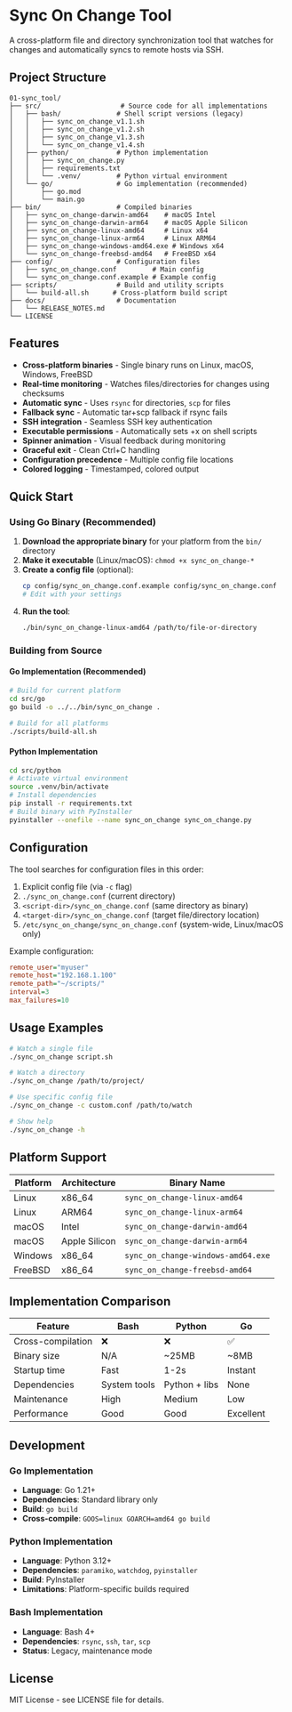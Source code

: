 # Sync On Change Tool

A cross-platform file and directory synchronization tool that watches for changes and automatically syncs to remote hosts via SSH.

## Project Structure

```
01-sync_tool/
├── src/                    # Source code for all implementations
│   ├── bash/              # Shell script versions (legacy)
│   │   ├── sync_on_change_v1.1.sh
│   │   ├── sync_on_change_v1.2.sh
│   │   ├── sync_on_change_v1.3.sh
│   │   └── sync_on_change_v1.4.sh
│   ├── python/            # Python implementation
│   │   ├── sync_on_change.py
│   │   ├── requirements.txt
│   │   └── .venv/         # Python virtual environment
│   └── go/                # Go implementation (recommended)
│       ├── go.mod
│       └── main.go
├── bin/                   # Compiled binaries
│   ├── sync_on_change-darwin-amd64    # macOS Intel
│   ├── sync_on_change-darwin-arm64    # macOS Apple Silicon
│   ├── sync_on_change-linux-amd64     # Linux x64
│   ├── sync_on_change-linux-arm64     # Linux ARM64
│   ├── sync_on_change-windows-amd64.exe # Windows x64
│   └── sync_on_change-freebsd-amd64   # FreeBSD x64
├── config/                # Configuration files
│   ├── sync_on_change.conf         # Main config
│   └── sync_on_change.conf.example # Example config
├── scripts/               # Build and utility scripts
│   └── build-all.sh      # Cross-platform build script
├── docs/                  # Documentation
│   └── RELEASE_NOTES.md
└── LICENSE
```

## Features

- **Cross-platform binaries** - Single binary runs on Linux, macOS, Windows, FreeBSD
- **Real-time monitoring** - Watches files/directories for changes using checksums
- **Automatic sync** - Uses `rsync` for directories, `scp` for files
- **Fallback sync** - Automatic tar+scp fallback if rsync fails
- **SSH integration** - Seamless SSH key authentication
- **Executable permissions** - Automatically sets +x on shell scripts
- **Spinner animation** - Visual feedback during monitoring
- **Graceful exit** - Clean Ctrl+C handling
- **Configuration precedence** - Multiple config file locations
- **Colored logging** - Timestamped, colored output

## Quick Start

### Using Go Binary (Recommended)

1. **Download the appropriate binary** for your platform from the `bin/` directory
2. **Make it executable** (Linux/macOS): `chmod +x sync_on_change-*`
3. **Create a config file** (optional):
   ```bash
   cp config/sync_on_change.conf.example config/sync_on_change.conf
   # Edit with your settings
   ```
4. **Run the tool**:
   ```bash
   ./bin/sync_on_change-linux-amd64 /path/to/file-or-directory
   ```

### Building from Source

#### Go Implementation (Recommended)
```bash
# Build for current platform
cd src/go
go build -o ../../bin/sync_on_change .

# Build for all platforms
./scripts/build-all.sh
```

#### Python Implementation
```bash
cd src/python
# Activate virtual environment
source .venv/bin/activate
# Install dependencies
pip install -r requirements.txt
# Build binary with PyInstaller
pyinstaller --onefile --name sync_on_change sync_on_change.py
```

## Configuration

The tool searches for configuration files in this order:
1. Explicit config file (via `-c` flag)
2. `./sync_on_change.conf` (current directory)
3. `<script-dir>/sync_on_change.conf` (same directory as binary)
4. `<target-dir>/sync_on_change.conf` (target file/directory location)
5. `/etc/sync_on_change/sync_on_change.conf` (system-wide, Linux/macOS only)

Example configuration:
```ini
remote_user="myuser"
remote_host="192.168.1.100"
remote_path="~/scripts/"
interval=3
max_failures=10
```

## Usage Examples

```bash
# Watch a single file
./sync_on_change script.sh

# Watch a directory
./sync_on_change /path/to/project/

# Use specific config file
./sync_on_change -c custom.conf /path/to/watch

# Show help
./sync_on_change -h
```

## Platform Support

| Platform | Architecture | Binary Name |
|----------|-------------|-------------|
| Linux | x86_64 | `sync_on_change-linux-amd64` |
| Linux | ARM64 | `sync_on_change-linux-arm64` |
| macOS | Intel | `sync_on_change-darwin-amd64` |
| macOS | Apple Silicon | `sync_on_change-darwin-arm64` |
| Windows | x86_64 | `sync_on_change-windows-amd64.exe` |
| FreeBSD | x86_64 | `sync_on_change-freebsd-amd64` |

## Implementation Comparison

| Feature | Bash | Python | Go |
|---------|------|--------|-----|
| Cross-compilation | ❌ | ❌ | ✅ |
| Binary size | N/A | ~25MB | ~8MB |
| Startup time | Fast | 1-2s | Instant |
| Dependencies | System tools | Python + libs | None |
| Maintenance | High | Medium | Low |
| Performance | Good | Good | Excellent |

## Development

### Go Implementation
- **Language**: Go 1.21+
- **Dependencies**: Standard library only
- **Build**: `go build`
- **Cross-compile**: `GOOS=linux GOARCH=amd64 go build`

### Python Implementation
- **Language**: Python 3.12+
- **Dependencies**: `paramiko`, `watchdog`, `pyinstaller`
- **Build**: PyInstaller
- **Limitations**: Platform-specific builds required

### Bash Implementation
- **Language**: Bash 4+
- **Dependencies**: `rsync`, `ssh`, `tar`, `scp`
- **Status**: Legacy, maintenance mode

## License

MIT License - see LICENSE file for details.
